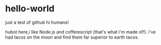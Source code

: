 # hello-world
just a  test of github
hi humans!

hubot here,i like Node.js and cofferescript (that's what i'm made of!).
i've had tacos on the moon and find them far superior to earth tacos.
